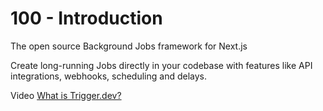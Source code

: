 # 100 - Introduction

The open source Background Jobs framework for Next.js

Create long-running Jobs directly in your codebase with features like API integrations, webhooks, scheduling and delays.

Video [What is Trigger.dev?](https://trigger.dev/)
